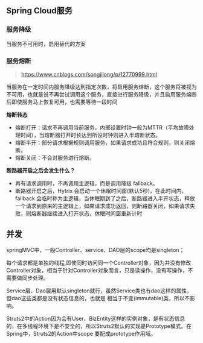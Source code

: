 ## Spring Cloud服务

### 服务降级

当服务不可用时，启用替代的方案

### 服务熔断

> https://www.cnblogs.com/songjilong/p/12770999.html

当服务在一定时间内服务降级达到指定次数，将启用服务熔断，这个服务将被视为不可用，也就是说不再尝试调用这个服务，直接进行服务降级，并且启用服务熔断后即使服务马上恢复可用，也需要等待一段时间

**熔断转态**

- 熔断打开：请求不再调用当前服务，内部设置时钟一般为MTTR（平均故障处理时间），当熔断器打开时长达到所设时钟则进入半熔断状态。 
- 熔断半开：部分请求根据规则调用服务，如果请求成功且符合规则，则关闭熔断。
- 熔断关闭：不会对服务进行熔断。

 **断路器开启之后会发生什么？**

- 再有请求调用时，不再调用主逻辑，而是调用降级 fallback。
- 断路器开启之后，Hytrix 会启动一个休眠时间窗(默认5秒)，在此时间内，fallback 会临时称为主逻辑，当休眠期到了之后，断路器进入半开状态，释放一个请求到原来的主逻辑上，如果请求成功返回，则断路器关闭，如果请求失败，则熔断器继续进入打开状态，休眠时间窗重新计时

## 并发

springMVC中，一般Controller、service、DAO层的scope均是singleton；

每个请求都是单独的线程,即使同时访问同一个Controller对象，因为并没有修改Controller对象，相当于针对Controller对象而言，只是读操作，没有写操作，不需要做同步处理。

Service层、Dao层用默认singleton就行，虽然Service类也有dao这样的属性，但dao这些类都是没有状态信息的，也就是 相当于不变(immutable)类，所以不影响。

Struts2中的Action因为会有User、BizEntity这样的实例对象，是有状态信息 的，在多线程环境下是不安全的，所以Struts2默认的实现是Prototype模式。在Spring中，Struts2的Action中scope 要配成prototype作用域。
